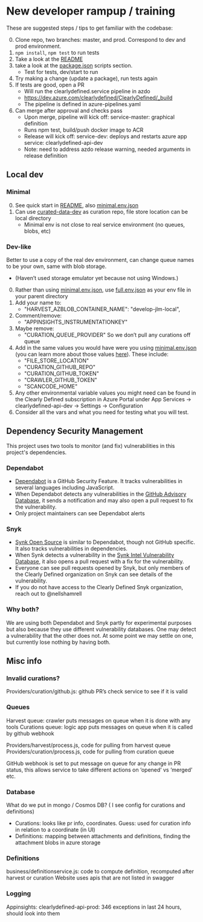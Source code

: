 # New developer rampup / training

These are suggested steps / tips to get familiar with the codebase:

0. Clone repo, two branches: master, and prod. Correspond to dev and prod environment.
0. `npm install`, `npm test` to run tests
0. Take a look at the [README](/README.md)
0. take a look at the [package.json](/package.json) scripts section.
    * Test for tests, dev/start to run
0. Try making a change (update a package), run tests again
0. If tests are good, open a PR
    * Will run the clearlydefined.service pipeline in azdo
    * https://dev.azure.com/clearlydefined/ClearlyDefined/_build
    * The pipeline is defined in azure-pipelines.yaml
0. Can merge after approval and checks pass
    * Upon merge, pipeline will kick off: service-master: graphical definition
    * Runs npm test, build/push docker image to ACR
    * Release will kick off: service-dev: deploys and restarts azure app service: clearlydefined-api-dev
    * Note: need to address azdo release warning, needed arguments in release definition

## Local dev
### Minimal
0. See quick start in [README](/README.md#quick-start), also [minimal.env.json](/minimal.env.json)
0. Can use [curated-data-dev](https://github.com/clearlydefined/curated-data-dev) as curation repo, file store location can be local directory
    * Minimal env is not close to real service environment (no queues, blobs, etc)

### Dev-like
Better to use a copy of the real dev environment, can change queue names to be your own, same with blob storage.
* (Haven’t used storage emulator yet because not using Windows.)
0. Rather than using [minimal.env.json](/minimal.env.json), use [full.env.json](/full.env.json) as your env file in your parent directory
0. Add your name to:
    * "HARVEST_AZBLOB_CONTAINER_NAME": "develop-jlm-local",
0. Comment/remove:
    * "APPINSIGHTS_INSTRUMENTATIONKEY"
0. Maybe remove:
    * "CURATION_QUEUE_PROVIDER"
   So we don’t pull any curations off queue
0. Add in the same values you would have were you using [minimal.env.json](/minimal.env.json) (you can learn more about those values [here](https://docs.clearlydefined.io/contributing-code)). These include:
   * "FILE_STORE_LOCATION"
   * "CURATION_GITHUB_REPO"
   * "CURATION_GITHUB_TOKEN"
   * "CRAWLER_GITHUB_TOKEN"
   * "SCANCODE_HOME"
0. Any other environmental variable values you might need can be found in the Clearly Defined subscription in Azure Portal under App Services -> clearlydefined-api-dev -> Settings -> Configuration
0. Consider all the vars and what you need for testing what you will test. 

## Dependency Security Management

This project uses two tools to monitor (and fix) vulnerabilities in this project's dependencies.

### Dependabot

* [Dependabot](https://docs.github.com/en/free-pro-team@latest/github/managing-security-vulnerabilities/about-dependabot-security-updates) is a GitHub Security Feature. It tracks vulnerabilities in several languages including JavaScript.
* When Dependabot detects any vulnerabilities in the [GitHub Advisory Database](https://docs.github.com/en/free-pro-team@latest/github/managing-security-vulnerabilities/browsing-security-vulnerabilities-in-the-github-advisory-database), it sends a notification and may also open a pull request to fix the vulnerability.
* Only project maintainers can see Dependabot alerts

### Snyk
* [Synk Open Source](https://solutions.snyk.io/snyk-academy/open-source) is similar to Dependabot, though not GitHub specific. It also tracks vulnerabilities in dependencies.
* When Synk detects a vulnerability in the [Synk Intel Vulnerability Database](https://snyk.io/product/vulnerability-database/), it also opens a pull request with a fix for the vulnerability.
* Everyone can see pull requests opened by Snyk, but only members of the Clearly Defined organization on Snyk can see details of the vulnerability.
* If you do not have access to the Clearly Defined Snyk organization, reach out to @nellshamrell 

### Why both?

We are using both Dependabot and Snyk partly for experimental purposes but also because they use different vulnerability databases. One may detect a vulnerability that the other does not. At some point we may settle on one, but currently lose nothing by having both.

## Misc info
### Invalid curations?
Providers/curation/github.js: github PR’s check service to see if it is valid

### Queues
Harvest queue: crawler puts messages on queue when it is done with any tools
Curations queue: logic app puts messages on queue when it is called by github webhook

Providers/harvest/process.js, code for pulling from harvest queue
Providers/curation/process.js, code for pulling from curation queue

GitHub webhook is set to put message on queue for any change in PR status, this allows service to take different actions on ‘opened’ vs ‘merged’ etc.

### Database
What do we put in mongo / Cosmos DB? ( I see config for curations and definitions)
*	Curations: looks like pr info, coordinates. Guess: used for curation info in relation to a coordinate (in UI)
*	Definitions: mapping between attachments and definitions, finding the attachment blobs in azure storage

### Definitions
business/definitionservice.js: code to compute definition, recomputed after harvest or curation
Website uses apis that are not listed in swagger

### Logging
Appinsights: clearlydefined-api-prod: 346 exceptions in last 24 hours, should look into them


